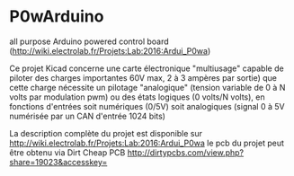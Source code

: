 # P0wArduino
all purpose Arduino powered control board (http://wiki.electrolab.fr/Projets:Lab:2016:Ardui_P0wa)

Ce projet Kicad concerne une carte électronique "multiusage" capable de piloter des charges importantes 60V max, 2 à 3 ampères par sortie)
que cette charge nécessite un pilotage "analogique" (tension variable de 0 à N volts par modulation pwm) 
ou des états logiques (0 volts/N volts),
en fonctions d'entrées soit numériques (0/5V) 
soit analogiques (signal 0 à 5V numérisée par un CAN d'entrée 1024 bits) 

La description complète du projet est disponible sur 
http://wiki.electrolab.fr/Projets:Lab:2016:Ardui_P0wa
le pcb du projet peut être obtenu via Dirt Cheap PCB
http://dirtypcbs.com/view.php?share=19023&accesskey=
